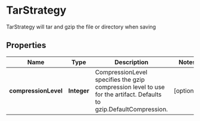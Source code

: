 

# TarStrategy

TarStrategy will tar and gzip the file or directory when saving
## Properties

Name | Type | Description | Notes
------------ | ------------- | ------------- | -------------
**compressionLevel** | **Integer** | CompressionLevel specifies the gzip compression level to use for the artifact. Defaults to gzip.DefaultCompression. |  [optional]



